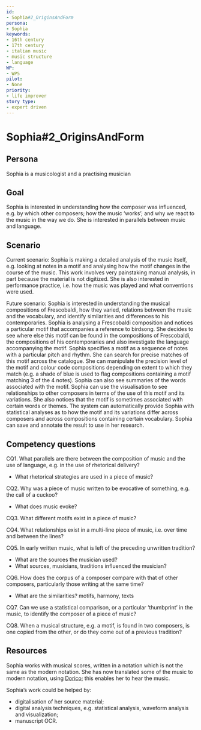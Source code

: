 ```yaml
---
id:
- Sophia#2_OriginsAndForm
persona:
- Sophia
keywords:
- 16th century
- 17th century
- italian music
- music structure
- language
WP:
- WP5
pilot:
- None
priority:
- life improver
story type:
- expert driven
---
```

# Sophia#2_OriginsAndForm

## Persona

Sophia is a musicologist and a practising musician

## Goal

Sophia is interested in understanding how the composer was influenced, e.g. by which other composers; how the music ‘works’; and why we react to the music in the way we do.  She is interested in parallels between music and language.  

## Scenario  
Current scenario:
Sophia is making a detailed analysis of the music itself, e.g. looking at notes in a motif and analysing how the motif changes in the course of the music. This work involves very painstaking manual analysis, in part because the material is not digitized. She is also interested in performance practice, i.e. how the music was played and what conventions were used. 

Future scenario:
Sophia is interested in understanding the musical compositions of Frescobaldi, how they varied, relations between the music and the vocabulary, and identify similarities and differences to his contemporaries. Sophia is analysing a Frescobaldi composition and notices a particular motif that accompanies a reference to birdsong. She decides to see where else this motif can be found in the compositions of Frescobaldi, the compositions of his contemporaries and also investigate the language accompanying the motif. Sophia specifies a motif as a sequence of notes with a particular pitch and rhythm. She can search for precise matches of this motif across the catalogue. She can manipulate the precision level of the motif and colour code compositions depending on extent to which they match (e.g. a shade of blue is used to flag compositions containing a motif matching 3 of the 4 notes). Sophia can also see summaries of the words associated with the motif.
Sophia can use the visualisation to see relationships to other composers in terms of the use of this motif and its variations. She also notices that the motif is sometimes associated with certain words or themes. The system can automatically provide Sophia with statistical analyses as to how the motif and its variations differ across composers and across compositions containing certain vocabulary. Sophia can save and annotate the result to use in her research. 

## Competency questions

CQ1. What parallels are there between the composition of music and the use of language, e.g. in the use of rhetorical delivery?

  * What rhetorical strategies are used in a piece of music?  

CQ2. Why was a piece of music written to be evocative of something, e.g. the call of a cuckoo?

 * What does music evoke?

CQ3. What different motifs exist in a piece of music?

CQ4. What relationships exist in a multi-line piece of music, i.e. over time and between the lines?

CQ5. In early written music, what is left of the preceding unwritten tradition?

 * What are the sources the musician used?
 * What sources, musicians, traditions influenced the musician?

CQ6. How does the corpus of a composer compare with that of other composers, particularly those writing at the same time?

 * What are the similarities? motifs, harmony, texts

CQ7. Can we use a statistical comparison, or a particular ‘thumbprint’ in the music, to identify the composer of a piece of music?

CQ8. When a musical structure, e.g. a motif, is found in two composers, is one copied from the other, or do they come out of a previous tradition?


## Resources

Sophia works with musical scores, written in a notation which is not the same as the modern notation.  She has now translated some of the music to modern notation, using [Dorico](https://new.steinberg.net/dorico/?gclid=EAIaIQobChMIr-zyg_iM8AIVAevtCh1MPA4oEAAYASAAEgJBt_D_BwE); this enables her to hear the music.   

Sophia’s work could be helped by:

 * digitalisation of her source material;
 * digital analysis techniques, e.g. statistical analysis, waveform analysis and visualization;
 * manuscript OCR.
